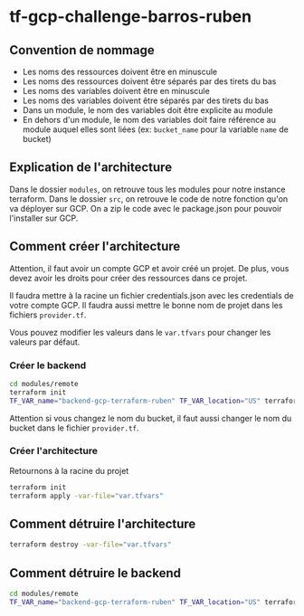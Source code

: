 # tf-gcp-challenge-barros-ruben

## Convention de nommage

- Les noms des ressources doivent être en minuscule
- Les noms des ressources doivent être séparés par des tirets du bas
- Les noms des variables doivent être en minuscule
- Les noms des variables doivent être séparés par des tirets du bas
- Dans un module, le nom des variables doit être explicite au module
- En dehors d\'un module, le nom des variables doit faire référence au module auquel elles sont liées (ex: `bucket_name` pour la variable `name` de bucket)

## Explication de l\'architecture

Dans le dossier `modules`, on retrouve tous les modules pour notre instance terraform.
Dans le dossier `src`, on retrouve le code de notre fonction qu\'on va déployer sur GCP. On a zip le code avec le package.json pour pouvoir l\'installer sur GCP.

## Comment créer l\'architecture

Attention, il faut avoir un compte GCP et avoir créé un projet. De plus, vous devez avoir les droits pour créer des ressources dans ce projet.

Il faudra mettre à la racine un fichier credentials.json avec les credentials de votre compte GCP.
Il faudra aussi mettre le bonne nom de projet dans les fichiers `provider.tf`.

Vous pouvez modifier les valeurs dans le `var.tfvars` pour changer les valeurs par défaut.

### Créer le backend

```bash
cd modules/remote
terraform init
TF_VAR_name="backend-gcp-terraform-ruben" TF_VAR_location="US" terraform apply
```

Attention si vous changez le nom du bucket, il faut aussi changer le nom du bucket dans le fichier `provider.tf`.

### Créer l\'architecture

Retournons à la racine du projet

```bash
terraform init
terraform apply -var-file="var.tfvars"
```

## Comment détruire l\'architecture

```bash
terraform destroy -var-file="var.tfvars"
```

## Comment détruire le backend

```bash
cd modules/remote
TF_VAR_name="backend-gcp-terraform-ruben" TF_VAR_location="US" terraform destroy
```